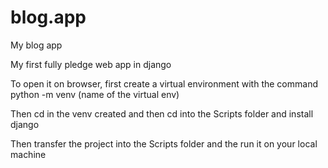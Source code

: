 # blog.app
My blog app

My first fully pledge web app in django

To open it on browser, first create a virtual environment with the command python -m venv (name of the virtual env)

Then cd in the venv created and then cd into the Scripts folder and install django

Then transfer the project into the Scripts folder and the run it on your local machine

